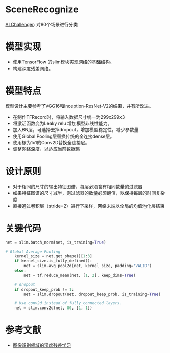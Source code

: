 # SceneRecognize
[AI Challenger](https://challenger.ai/competition/scene/subject): 对80个场景进行分类

# 模型实现
- 使用TensorFlow 的slim模块实现网络的基础结构。
- 构建深度残差网络。
# 模型特点
模型设计主要参考了VGG16和Inception-ResNet-V2的结果，并有所改进。<br>
- 在制作TFRecord时，将输入数据尺寸统一为299x299x3
- 将激活函数变为Leaky relu 增加模型非线性能力。
- 加入BN层，可选择去掉dropout，增加模型稳定性，减少参数量
- 使用Global Pooling层替换传统的全连接dense层。
- 使用核为1x1的Conv2D替换全连接层。
- 调整网络深度，以适应当前数据集

# 设计原则
- 对于相同的尺寸的输出特征图谱，每层必须含有相同数量的过滤器
- 如果特征图谱的尺寸减半，则过滤器的数量必须翻倍，以保持每层的时间复杂度
- 直接通过卷积层（stride=2）进行下采样，网络末端以全局的均值池化层结束

# 关键代码
``` Python
net = slim.batch_norm(net, is_training=True)
```
``` Python
# Global Average Pooling
    kernel_size = net.get_shape()[1:3]
    if kernel_size.is_fully_defined():
        net = slim.avg_pool2d(net, kernel_size, padding='VALID')
    else:
        net = tf.reduce_mean(net, [1, 2], keep_dims=True)

    # dropout
    if dropout_keep_prob != 1:
        net = slim.dropout(net, dropout_keep_prob, is_training=True)

    # Use conv2d instead of fully_connected layers.
    net = slim.conv2d(net, 80, [1, 1])
```

# 参考文献
- [图像识别领域的深度残差学习](https://www.jianshu.com/p/f71ba99157c7)
